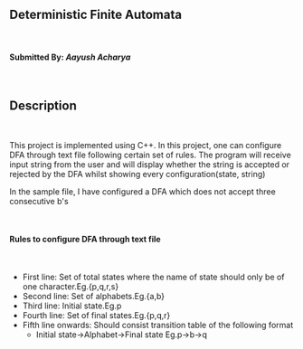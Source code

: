 <h2>Deterministic Finite Automata</h2><br> 
<h4>Submitted By: <i>Aayush Acharya</i></h4><br>
<h2>Description</h2><br>
<p>This project is implemented using C++. In this project, one can configure DFA through text file following certain set of rules. The program will receive input string from the user
and will display whether the string is accepted or rejected by the DFA whilst showing every configuration(state, string)</p>
<p>In the sample file, I have configured a DFA which does not accept three consecutive b's</p><br>
<h4>Rules to configure DFA through text file</h4><br>
<ul>
<li>First line: Set of total states where the name of state should only be of one character.Eg.{p,q,r,s}</li>
<li>Second line: Set of alphabets.Eg.{a,b}</li>
<li>Third line: Initial state.Eg.p</li>
<li>Fourth line: Set of final states.Eg.{p,q,r}</li>
<li>Fifth line onwards: Should consist transition table of the following format
<ul type="-">
    <li>Initial state->Alphabet->Final state Eg.p->b->q </li></ul>
</li></ul>